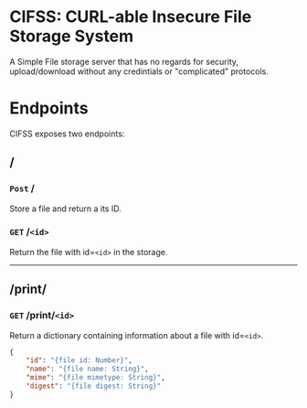 # CIFSS: CURL-able Insecure File Storage System

A Simple File storage server that has no regards for security, upload/download without any credintials or "complicated" protocols.



# Endpoints
CIFSS exposes two endpoints:
## /
### `Post` /
Store a file and return a its ID.


### `GET` /`<id>`
Return the file with id=`<id>` in the storage.

---

## /print/
### `GET` /print/`<id>`
Return a dictionary containing information about a file with id=`<id>`.
```json
{
    "id": "{file id: Number}",
    "name": "{file name: String}",
    "mime": "{file mimetype: String}",
    "digest": "{file digest: String}"
}
```
